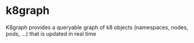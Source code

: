 # k8graph
K8graph provides a queryable graph of k8 objects (namespaces, nodes, pods, ...) that is updated in real time

